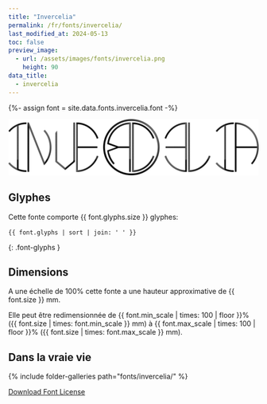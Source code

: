```yaml
---
title: "Invercelia"
permalink: /fr/fonts/invercelia/
last_modified_at: 2024-05-13
toc: false
preview_image:
  - url: /assets/images/fonts/invercelia.png
    height: 90
data_title:
  - invercelia
---
```

{%- assign font = site.data.fonts.invercelia.font -%}

![Invercellia](/assets/images/fonts/invercelia.png)

## Glyphes

Cette fonte comporte  {{ font.glyphs.size }} glyphes:

```
{{ font.glyphs | sort | join: ' ' }}
```
{: .font-glyphs }


## Dimensions

A une échelle de  100% cette fonte a une hauteur approximative de  {{ font.size }} mm. 

Elle peut être redimensionnée  de {{ font.min_scale | times: 100 | floor }}% ({{ font.size | times: font.min_scale }} mm)
à {{ font.max_scale | times: 100 | floor }}% ({{ font.size | times: font.max_scale }} mm).


## Dans la vraie vie

{% include folder-galleries path="fonts/invercelia/" %}

[Download Font License](https://github.com/inkstitch/inkstitch/tree/main/fonts/invercelia/LICENSE)
